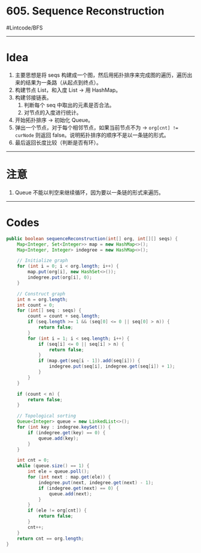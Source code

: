 # 605. Sequence Reconstruction
#Lintcode/BFS
- - - -
# Idea
1. 主要思想是将 seqs 构建成一个图，然后用拓扑排序来完成图的遍历，遍历出来的结果为一条路（从起点到终点）。
2. 构建节点 List，和入度 List -> 用 HashMap。
3. 构建邻接链表。
	1. 判断每个 seq 中取出的元素是否合法。
	2. 对节点的入度进行统计。
4. 开始拓扑排序 -> 初始化 Queue。
5. 弹出一个节点，对于每个相邻节点，如果当前节点不为 ->  `org[cnt] != curNode` 则返回 false。说明拓扑排序的顺序不是以一条链的形式。
6. 最后返回长度比较（判断是否有环）。
- - - -
# 注意
1. Queue 不能以判空来继续循环，因为要以一条链的形式来遍历。
- - - -
# Codes
```java
public boolean sequenceReconstruction(int[] org, int[][] seqs) {
    Map<Integer, Set<Integer>> map = new HashMap<>();
    Map<Integer, Integer> indegree = new HashMap<>();

    // Initialize graph
    for (int i = 0; i < org.length; i++) {
        map.put(org[i], new HashSet<>());
        indegree.put(org[i], 0);
    }

    // Construct graph
    int n = org.length;
    int count = 0;
    for (int[] seq : seqs) {
        count = count + seq.length;
        if (seq.length >= 1 && (seq[0] <= 0 || seq[0] > n)) {
            return false;
        }
        for (int i = 1; i < seq.length; i++) {
            if (seq[i] <= 0 || seq[i] > n) {
                return false;
            }
            if (map.get(seq[i - 1]).add(seq[i])) {
                indegree.put(seq[i], indegree.get(seq[i]) + 1);
            }
        }
    }

    if (count < n) {
        return false;
    }

    // Topological sorting
    Queue<Integer> queue = new LinkedList<>();
    for (int key : indegree.keySet()) {
        if (indegree.get(key) == 0) {
            queue.add(key);
        }
    }

    int cnt = 0;
    while (queue.size() == 1) {
        int ele = queue.poll();
        for (int next : map.get(ele)) {
            indegree.put(next, indegree.get(next) - 1);
            if (indegree.get(next) == 0) {
                queue.add(next);
            }
        }
        if (ele != org[cnt]) {
            return false;
        }
        cnt++;
    }
    return cnt == org.length;
}
```